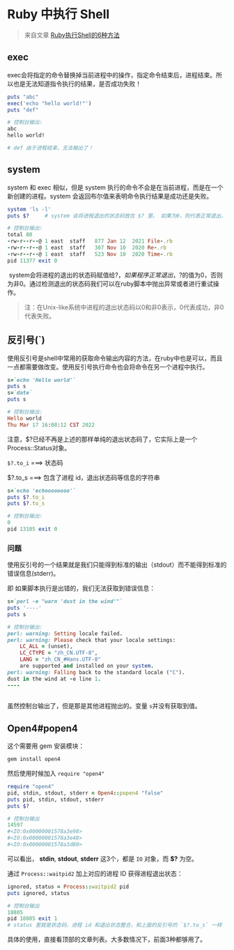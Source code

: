 # Ruby 中执行 Shell

>  来自文章 [Ruby执行Shell的6种方法](https://droidyue.com/blog/2014/11/18/six-ways-to-run-shell-in-ruby/)

## exec

exec会将指定的命令替换掉当前进程中的操作，指定命令结束后，进程结束。所以也是无法知道指令执行的结果，是否成功失败！

```ruby
puts "abc"
exec('echo "hello world!"')
puts "def"

# 控制台输出:
abc
hello world!

# def 由于进程结束，无法输出了！
```



## system

system 和 exec 相似，但是 system 执行的命令不会是在当前进程，而是在一个新创建的进程。system 会返回布尔值来表明命令执行结果是成功还是失败。

```ruby
system 'ls -l'
puts $?		# system 会将进程退出的状态码放在 $? 里。 如果为0，则代表正常退出，反之异常。

# 控制台输出:
total 80
-rw-r--r--@ 1 east  staff   877 Jan 12  2021 File-.rb
-rw-r--r--@ 1 east  staff   307 Nov 10  2020 Re-.rb
-rw-r--r--@ 1 east  staff   523 Nov 10  2020 Time-.rb
pid 11377 exit 0
```

​	system会将进程的退出的状态码赋值给$?，如果程序正常退出，$?的值为0，否则为非0。通过检测退出的状态码我们可以在ruby脚本中抛出异常或者进行重试操作。

> 注：在Unix-like系统中进程的退出状态码以0和非0表示，0代表成功，非0代表失败。



## 反引号(`)

使用反引号是shell中常用的获取命令输出内容的方法，在ruby中也是可以，而且一点都需要做改变。使用反引号执行命令也会将命令在另一个进程中执行。

```ruby
s=`echo 'Hello world'`
puts s
s=`date`
puts s

# 控制台输出:
Hello world
Thu Mar 17 16:08:12 CST 2022
```

 注意，$?已经不再是上述的那样单纯的退出状态码了，它实际上是一个Process::Status对象。

`$?.to_i`  ===>   状态码

$?.to_s     ===>   包含了进程 id，退出状态码等信息的字符串

```ruby
s=`echo 'echoooooooo'`
puts $?.to_i
puts $?.to_s

# 控制台输出:
0
pid 13105 exit 0
```



### 问题

使用反引号的一个结果就是我们只能得到标准的输出（stdout）而不能得到标准的错误信息(stderr)。

即 如果脚本执行是出错的，我们无法获取到错误信息：

```ruby
s=`perl -e "warn 'dust in the wind'"`
puts '----'
puts s

# 控制台输出:
perl: warning: Setting locale failed.
perl: warning: Please check that your locale settings:
	LC_ALL = (unset),
	LC_CTYPE = "zh_CN.UTF-8",
	LANG = "zh_CN_#Hans.UTF-8"
    are supported and installed on your system.
perl: warning: Falling back to the standard locale ("C").
dust in the wind at -e line 1.
----
  
```

虽然控制台输出了，但是那是其他进程抛出的。变量 `s`并没有获取到值。 



## Open4#popen4

这个需要用 gem 安装模块：

```ruby
gem install open4
```

然后使用时候加入 `require "open4"`

```ruby
require "open4"
pid, stdin, stdout, stderr = Open4::popen4 "false"
puts pid, stdin, stdout, stderr
puts $?

# 控制台输出
14597
#<IO:0x00000001578a3e98>
#<IO:0x00000001578a3e48>
#<IO:0x00000001578a3d80>

```

可以看出， **stdin**, **stdout**, **stderr** 这3个，都是 `IO` 对象，而 **$?** 为空。 

通过 `Process::waitpid2` 加上对应的进程 ID 获得进程退出状态：

```ruby
ignored, status = Process::waitpid2 pid
puts ignored, status

# 控制台输出
18805
pid 18805 exit 1
# status 里就是状态码，进程 id 和退出状态整合，和上面的反引号的 `$?.to_s` 一样
```

具体的使用，直接看顶部的文章列表。大多数情况下，前面3种都够用了。
